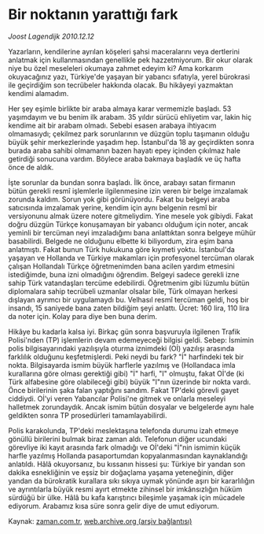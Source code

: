 # Bir noktanın yarattığı fark

*Joost Lagendijk 2010.12.12*

<td class="columnist-detail">
<p>Yazarların, kendilerine ayrılan köşeleri şahsi maceralarını veya dertlerini anlatmak için kullanmasından genellikle pek hazzetmiyorum. Bir okur olarak niye bu özel meseleleri okumaya zahmet edeyim ki? Ama korkarım okuyacağınız yazı, Türkiye'de yaşayan bir yabancı sıfatıyla, yerel bürokrasi ile geçirdiğim son tecrübeler hakkında olacak. Bu hikâyeyi yazmaktan kendimi alamadım.</p>
<p>
<div id="haberMetinDiv">
<p>Her şey eşimle birlikte bir araba almaya karar vermemizle başladı. 53 yaşımdayım ve bu benim ilk arabam. 35 yıldır sürücü ehliyetim var, lakin hiç kendime ait bir arabam olmadı. Sebebi esasen arabaya ihtiyacım olmamasıydı; çekilmez park sorunlarının ve düzgün toplu taşımanın olduğu büyük şehir merkezlerinde yaşadım hep. İstanbul'da 18 ay geçirdikten sonra burada araba sahibi olmamanın bazen hayatı epey içinden çıkılmaz hale getirdiği sonucuna vardım. Böylece araba bakmaya başladık ve üç hafta önce de aldık.
<p>İşte sorunlar da bundan sonra başladı. İlk önce, arabayı satan firmanın bütün gerekli resmî işlemlerle ilgilenmesine izin veren bir belge imzalamak zorunda kaldım. Sorun yok gibi görünüyordu. Fakat bu belgeyi araba satıcısında imzalamak yerine, kendim için aynı belgenin resmî bir versiyonunu almak üzere notere gitmeliydim. Yine mesele yok gibiydi. Fakat doğru düzgün Türkçe konuşamayan bir yabancı olduğum için noter, ancak yeminli bir tercüman neyi imzaladığımı bana anlattıktan sonra belgeye mühür basabilirdi. Belgede ne olduğunu elbette ki biliyordum, zira eşim bana anlatmıştı. Fakat bunun Türk hukukuna göre kıymeti yoktu. İstanbul'da yaşayan ve Hollanda ve Türkiye makamları için profesyonel tercüman olarak çalışan Hollandalı Türkçe öğretmenimden bana acilen yardım etmesini istediğimde, buna izni olmadığını öğrendim. Belgeyi sadece gerekli izne sahip Türk vatandaşları tercüme edebilirdi. Öğretmenim gibi lüzumlu bütün diplomalara sahip tecrübeli uzmanlar olsalar bile, Türk olmayan herkesi dışlayan ayrımcı bir uygulamaydı bu. Velhasıl resmî tercüman geldi, hoş bir insandı, 15 saniyede bana zaten bildiğim şeyi anlattı. Ücret: 160 lira, 110 lira da noter için. Kolay para diye ben buna derim.
<p>Hikâye bu kadarla kalsa iyi. Birkaç gün sonra başvuruyla ilgilenen Trafik Polisi'nden (TP) işlemlerin devam edemeyeceği bilgisi geldi. Sebep: İsmimin polis bilgisayarındaki yazılışıyla oturma iznimdeki (Oİ) yazılışı arasında farklılık olduğunu keşfetmişlerdi. Peki neydi bu fark? "İ" harfindeki tek bir nokta. Bilgisayarda ismim büyük harflerle yazılmış ve (Hollandaca imla kurallarına göre olması gerektiği gibi) "İ" harfi, "I" olmuştu, fakat Oİ'de (ki Türk alfabesine göre olabileceği gibi) büyük "I"nın üzerinde bir nokta vardı. Önce birilerinin şaka falan yaptığını sandım. Fakat TP'deki görevli gayet ciddiydi. Oİ'yi veren Yabancılar Polisi'ne gitmek ve onlarla meseleyi halletmek zorundaydık. Ancak ismim bütün dosyalar ve belgelerde aynı hale geldikten sonra TP prosedürleri tamamlayabilirdi.
<p>Polis karakolunda, TP'deki meslektaşına telefonda durumu izah etmeye gönüllü birilerini bulmak biraz zaman aldı. Telefonun diğer ucundaki görevliye iki kayıt arasında fark olmadığı ve Oİ'deki "İ"nin ismimin küçük harfle yazılmış Hollanda pasaportumdan kopyalanmasından kaynaklandığı anlatıldı. Hâlâ okuyorsanız, bu kıssanın hissesi şu: Türkiye bir yandan son dakika esnekliğinin ve eşsiz bir doğaçlama yaşama yeteneğinin, diğer yandan da bürokratik kurallara sıkı sıkıya uymak yönünde aşırı bir kararlılığın ve ayrıntılarla büyük resmi ayırt etmekte zihinsel bir imkânsızlığın hüküm sürdüğü bir ülke. Hâlâ bu kafa karıştırıcı bileşimle yaşamak için mücadele ediyorum. Arabamız kısa süre sonra gelir diye de umut ediyorum. </p></p></p></p></div>
</p>
<a href="http://web.archive.org/web/20101229141906/mailto:j.lagendijk@zaman.com.tr">
</a></td>

Kaynak: [zaman.com.tr](http://zaman.com.tr/yazar.do?yazino=1064062), [web.archive.org (arşiv bağlantısı)](http://web.archive.org/web/20101229141906/http://zaman.com.tr:80/yazar.do?yazino=1064062)
